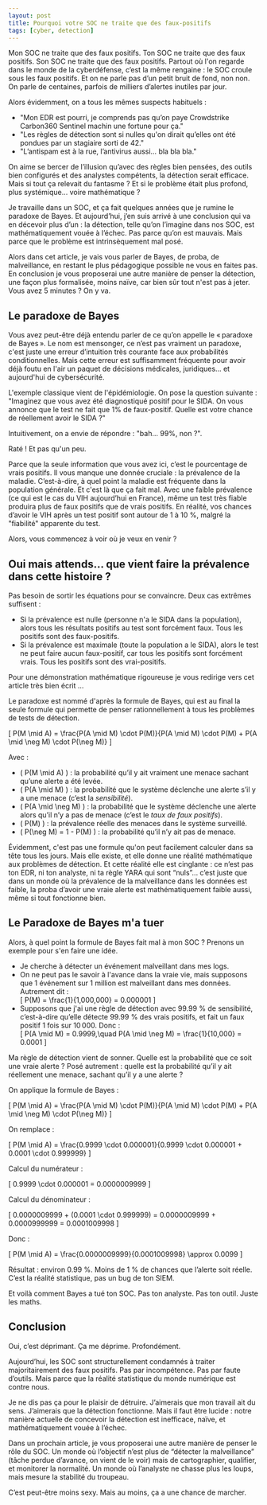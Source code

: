```yaml
---
layout: post
title: Pourquoi votre SOC ne traite que des faux-positifs
tags: [cyber, detection]
---
```



Mon SOC ne traite que des faux positifs. Ton SOC ne traite que des faux positifs. Son SOC ne traite que des faux positifs. Partout où l'on regarde dans le monde de la cyberdéfense, c’est la même rengaine : le SOC croule sous les faux positifs. Et on ne parle pas d’un petit bruit de fond, non non. On parle de centaines, parfois de milliers d’alertes inutiles par jour.

Alors évidemment, on a tous les mêmes suspects habituels :
- "Mon EDR est pourri, je comprends pas qu’on paye Crowdstrike Carbon360 Sentinel machin une fortune pour ça."
- "Les règles de détection sont si nulles qu'on dirait qu’elles ont été pondues par un stagiaire sorti de 42."
- "L’antispam est à la rue, l’antivirus aussi… bla bla bla."

On aime se bercer de l’illusion qu’avec des règles bien pensées, des outils bien configurés et des analystes compétents, la détection serait efficace. Mais si tout ça relevait du fantasme ? Et si le problème était plus profond, plus systémique… voire mathématique ?

Je travaille dans un SOC, et ça fait quelques années que je rumine le paradoxe de Bayes. Et aujourd’hui, j’en suis arrivé à une conclusion qui va en décevoir plus d’un : la détection, telle qu’on l’imagine dans nos SOC, est mathématiquement vouée à l’échec. Pas parce qu’on est mauvais. Mais parce que le problème est intrinsèquement mal posé.

Alors dans cet article, je vais vous parler de Bayes, de proba, de malveillance, en restant le plus pédagogique possible ne vous en faites pas. En conclusion je vous proposerai une autre manière de penser la détection, une façon plus formalisée, moins naïve, car bien sûr tout n'est pas à jeter. Vous avez 5 minutes ? On y va.

## Le paradoxe de Bayes

Vous avez peut-être déjà entendu parler de ce qu’on appelle le « paradoxe de Bayes ». Le nom est mensonger, ce n’est pas vraiment un paradoxe, c'est juste une erreur d’intuition très courante face aux probabilités conditionnelles. Mais cette erreur est suffisamment fréquente pour avoir déjà foutu en l'air un paquet de décisions médicales, juridiques… et aujourd'hui de cybersécurité.

L'exemple classique vient de l'épidémiologie. On pose la question suivante : "Imaginez que vous avez été diagnostiqué positif pour le SIDA. On vous annonce que le test ne fait que 1% de faux-positif. Quelle est votre chance de réellement avoir le SIDA ?"

Intuitivement, on a envie de répondre : "bah... 99%, non ?".

Raté ! Et pas qu'un peu.

Parce que la seule information que vous avez ici, c’est le pourcentage de vrais positifs. Il vous manque une donnée cruciale : la prévalence de la maladie. C’est-à-dire, à quel point la maladie est fréquente dans la population générale. Et c'est là que ça fait mal. Avec une faible prévalence (ce qui est le cas du VIH aujourd’hui en France), même un test très fiable produira plus de faux positifs que de vrais positifs. En réalité, vos chances d’avoir le VIH après un test positif sont autour de 1 à 10 %, malgré la "fiabilité" apparente du test.

Alors, vous commencez à voir où je veux en venir ?


## Oui mais attends... que vient faire la prévalence dans cette histoire ?

Pas besoin de sortir les équations pour se convaincre. Deux cas extrêmes suffisent :
- Si la prévalence est nulle (personne n'a le SIDA dans la population), alors tous les résultats positifs au test sont forcément faux. Tous les positifs sont des faux-positifs.
- Si la prévalence est maximale (toute la population a le SIDA), alors le test ne peut faire aucun faux-positif, car tous les positifs sont forcément vrais. Tous les positifs sont des vrai-positifs.

Pour une démonstration mathématique rigoureuse je vous redirige vers cet article très bien écrit ...

Le paradoxe est nommé d'après la formule de Bayes, qui est au final la seule formule qui permette de penser rationnellement à tous les problèmes de tests de détection.

\[
P(M \mid A) = \frac{P(A \mid M) \cdot P(M)}{P(A \mid M) \cdot P(M) + P(A \mid \neg M) \cdot P(\neg M)}
\]

Avec :
- \( P(M \mid A) \) : la probabilité qu’il y ait vraiment une menace sachant qu’une alerte a été levée.
- \( P(A \mid M) \) : la probabilité que le système déclenche une alerte s’il y a une menace (c’est la *sensibilité*).
- \( P(A \mid \neg M) \) : la probabilité que le système déclenche une alerte alors qu’il n’y a pas de menace (c’est le *taux de faux positifs*).
- \( P(M) \) : la prévalence réelle des menaces dans le système surveillé.
- \( P(\neg M) = 1 - P(M) \) : la probabilité qu’il n’y ait pas de menace.

Évidemment, c'est pas une formule qu'on peut facilement calculer dans sa tête tous les jours. Mais elle existe, et elle donne une réalité mathématique aux problèmes de détection. Et cette réalité elle est cinglante : ce n’est pas ton EDR, ni ton analyste, ni ta règle YARA qui sont “nuls”... c’est juste que dans un monde où la prévalence de la malveillance dans les données est faible, la proba d’avoir une vraie alerte est mathématiquement faible aussi, même si tout fonctionne bien.

## Le Paradoxe de Bayes m'a tuer

Alors, à quel point la formule de Bayes fait mal à mon SOC ? Prenons un exemple pour s'en faire une idée.

- Je cherche à détecter un événement malveillant dans mes logs.
- On ne peut pas le savoir à l'avance dans la vraie vie, mais supposons que 1 événement sur 1 million est malveillant dans mes données. Autrement dit :  
  \[
  P(M) = \frac{1}{1\,000\,000} = 0.000001
  \]
- Supposons que j'ai une règle de détection avec 99.99 % de sensibilité, c’est-à-dire qu’elle détecte 99.99 % des vrais positifs, et fait un faux positif 1 fois sur 10 000. Donc :  
  \[
  P(A \mid M) = 0.9999,\quad P(A \mid \neg M) = \frac{1}{10\,000} = 0.0001
  \]

Ma règle de détection vient de sonner. Quelle est la probabilité que ce soit une vraie alerte ? Posé autrement : quelle est la probabilité qu’il y ait réellement une menace, sachant qu’il y a une alerte ?

On applique la formule de Bayes :

\[
P(M \mid A) = \frac{P(A \mid M) \cdot P(M)}{P(A \mid M) \cdot P(M) + P(A \mid \neg M) \cdot P(\neg M)}
\]

On remplace :

\[
P(M \mid A) = \frac{0.9999 \cdot 0.000001}{0.9999 \cdot 0.000001 + 0.0001 \cdot 0.999999}
\]

Calcul du numérateur :

\[
0.9999 \cdot 0.000001 = 0.0000009999
\]

Calcul du dénominateur :

\[
0.0000009999 + (0.0001 \cdot 0.999999) = 0.0000009999 + 0.0000999999 = 0.0001009998
\]

Donc :

\[
P(M \mid A) = \frac{0.0000009999}{0.0001009998} \approx 0.0099
\]

Résultat : environ 0.99 %. Moins de 1 % de chances que l’alerte soit réelle. C’est la réalité statistique, pas un bug de ton SIEM.

Et voilà comment Bayes a tué ton SOC. Pas ton analyste. Pas ton outil. Juste les maths.

## Conclusion

Oui, c’est déprimant. Ça me déprime. Profondément.

Aujourd’hui, les SOC sont structurellement condamnés à traiter majoritairement des faux positifs. Pas par incompétence. Pas par faute d’outils. Mais parce que la réalité statistique du monde numérique est contre nous.

Je ne dis pas ça pour le plaisir de détruire. J’aimerais que mon travail ait du sens. J’aimerais que la détection fonctionne. Mais il faut être lucide : notre manière actuelle de concevoir la détection est inefficace, naïve, et mathématiquement vouée à l’échec.

Dans un prochain article, je vous proposerai une autre manière de penser le rôle du SOC. Un monde où l’objectif n’est plus de “détecter la malveillance” (tâche perdue d’avance, on vient de le voir) mais de cartographier, qualifier, et monitorer la normalité. Un monde où l’analyste ne chasse plus les loups, mais mesure la stabilité du troupeau.

C’est peut-être moins sexy. Mais au moins, ça a une chance de marcher.